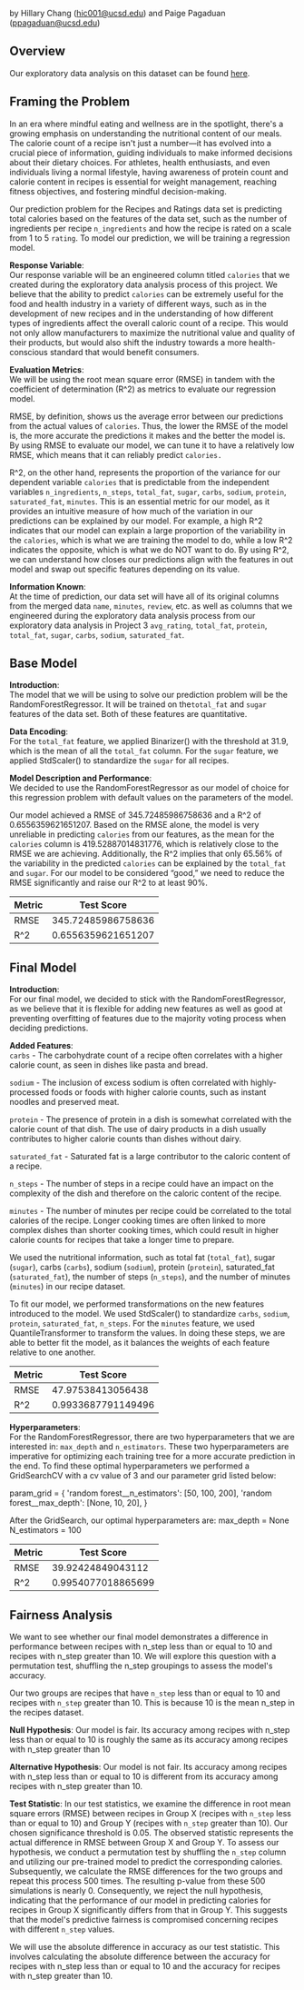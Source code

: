 by Hillary Chang (hic001@ucsd.edu) and Paige Pagaduan (ppagaduan@ucsd.edu)

## Overview
Our exploratory data analysis on this dataset can be found [here](https://hillarychang.github.io/Association-between-Protein-and-Calorie-Count/).

## Framing the Problem
In an era where mindful eating and wellness are in the spotlight, there's a growing emphasis on understanding the nutritional content of our meals. The calorie count of a recipe isn't just a number—it has evolved into a crucial piece of information, guiding individuals to make informed decisions about their dietary choices. For athletes, health enthusiasts, and even individuals living a normal lifestyle, having awareness of protein count and calorie content in recipes is essential for weight management, reaching fitness objectives, and fostering mindful decision-making. 

Our prediction problem for the Recipes and Ratings data set is predicting total calories based on the features of the data set, such as the number of ingredients per recipe ```n_ingredients``` and how the recipe is rated on a scale from 1 to 5 ```rating```. To model our prediction, we will be training a regression model. 

**Response Variable**:\
Our response variable will be an engineered column titled ```calories``` that we created during the exploratory data analysis process of this project. We believe that the ability to predict ```calories``` can be extremely useful for the food and health industry in a variety of different ways, such as in the development of new recipes and in the understanding of how different types of ingredients affect the overall caloric count of a recipe. This would not only allow manufacturers to maximize the nutritional value and quality of their products, but would also shift the industry towards a more health-conscious standard that would benefit consumers.

**Evaluation Metrics**:\
We will be using the root mean square error (RMSE) in tandem with the coefficient of determination (R^2) as metrics to evaluate our regression model. 

RMSE, by definition, shows us the average error between our predictions from the actual values of ```calories```. Thus, the lower the RMSE of the model is, the more accurate the predictions it makes and the better the model is. By using RMSE to evaluate our model, we can tune it to have a relatively low RMSE, which means that it can reliably predict `calories.`

R^2, on the other hand, represents the proportion of the variance for our dependent variable ```calories``` that is predictable from the independent variables ```n_ingredients```, ```n_steps```, ```total_fat```, ```sugar```, ```carbs```, ```sodium```, ```protein```, ```saturated_fat```, ```minutes```. This is an essential metric for our model, as it provides an intuitive measure of how much of the variation in our predictions can be explained by our model. For example, a high R^2 indicates that our model can explain a large proportion of the variability in the `calories`, which is what we are training the model to do, while a low R^2 indicates the opposite, which is what we do NOT want to do. By using R^2, we can understand how closes our predictions align with the features in out model and swap out specific features depending on its value. 

**Information Known**:\
At the time of prediction, our data set will have all of its original columns from the merged data ```name```, ```minutes```, ```review```, etc. as well as columns that we engineered during the exploratory data analysis process from our exploratory data analysis in Project 3 ```avg_rating```, ```total_fat```, ```protein```, ```total_fat```, ```sugar```, ```carbs```, ```sodium```, ```saturated_fat```. 


## Base Model
**Introduction**:\
The model that we will be using to solve our prediction problem will be the RandomForestRegressor. It will be trained on the`total_fat` and `sugar` features of the data set. Both of these features are quantitative.

**Data Encoding**:\
For the `total_fat` feature, we applied Binarizer() with the threshold at 31.9, which is the mean of all the `total_fat` column. For the `sugar` feature, we applied StdScaler() to standardize the `sugar` for all recipes. 

**Model Description and Performance**:\
We decided to use the RandomForestRegressor as our model of choice for this regression problem with default values on the parameters of the model.

Our model achieved a RMSE of 345.72485986758636 and a R^2 of 0.6556359621651207. Based on the RMSE alone, the model is very unreliable in predicting `calories` from our features, as the mean for the `calories` column is 419.52887014831776, which is relatively close to the RMSE we are achieving. Additionally, the R^2 implies that only 65.56% of the variability in the predicted `calories` can be explained by the `total_fat` and `sugar`. For our model to be considered “good,” we need to reduce the RMSE significantly and raise our R^2 to at least 90%.

| Metric            | Test Score                    |
| ------------------| ------------------------------|
| RMSE              | 345.72485986758636           |
| R^2               | 0.6556359621651207           |


## Final Model
**Introduction**:\
For our final model, we decided to stick with the RandomForestRegressor, as we believe that it is flexible for adding new features as well as good at preventing overfitting of features due to the majority voting process when deciding predictions.

**Added Features**:\
`carbs` - The carbohydrate count of a recipe often correlates with a higher calorie count, as seen in dishes like pasta and bread. 

`sodium` - The inclusion of excess sodium is often correlated with highly-processed foods or foods with higher calorie counts, such as instant noodles and preserved meat.

`protein` - The presence of protein in a dish is somewhat correlated with the calorie count of that dish. The use of dairy products in a dish usually contributes to higher calorie counts than dishes without dairy. 

`saturated_fat` - Saturated fat is a large contributor to the caloric content of a recipe. 

`n_steps` - The number of steps in a recipe could have an impact on the complexity of the dish and therefore on the caloric 
content of the recipe. 

`minutes` - The number of minutes per recipe could be correlated to the total calories of the recipe. Longer cooking times are often linked to more complex dishes than shorter cooking times, which could result in higher calorie counts for recipes that take a longer time to prepare.

We used the nutritional information, such as total fat (```total_fat```), sugar (```sugar```), carbs (```carbs```), sodium (```sodium```), protein (```protein```), saturated_fat (```saturated_fat```), the number of steps (```n_steps```), and the number of minutes (```minutes```) in our recipe dataset.

To fit our model, we performed transformations on the new features introduced to the model. We used StdScaler() to standardize `carbs`, `sodium`, `protein`, `saturated_fat`, `n_steps`. For the `minutes` feature, we used QuantileTransformer to transform the values. In doing these steps, we are able to better fit the model, as it balances the weights of each feature relative to one another.

| Metric            | Test Score                    |
| ------------------| ------------------------------|
| RMSE              | 47.97538413056438            |
| R^2               | 0.9933687791149496           |


**Hyperparameters**:\
For the RandomForestRegressor, there are two hyperparameters that we are interested in: `max_depth` and `n_estimators`. These two hyperparameters are imperative for optimizing each training tree for a more accurate prediction in the end. To find these optimal hyperparameters we performed a GridSearchCV with a cv value of 3 and our parameter grid listed below:

param_grid = {
    'random forest__n_estimators': [50, 100, 200],
    'random forest__max_depth': [None, 10, 20],
}

After the GridSearch, our optimal hyperparameters are:
max_depth = None
N_estimators = 100

| Metric            | Test Score                    |
| ------------------| ------------------------------|
| RMSE              | 39.92424849043112            |
| R^2               | 0.9954077018865699            |


## Fairness Analysis
We want to see whether our final model demonstrates a difference in performance between recipes with n_step less than or equal to 10 and recipes with n_step greater than 10. We will explore this question with a permutation test, shuffling the n_step groupings to assess the model's accuracy.

Our two groups are recipes that have `n_step` less than or equal to 10 and recipes with `n_step` greater than 10. This is because 10 is the mean n_step in the recipes dataset.

**Null Hypothesis**:
Our model is fair. Its accuracy among recipes with n_step less than or equal to 10 is roughly the same as its accuracy among recipes with n_step greater than 10

**Alternative Hypothesis**:
Our model is not fair. Its accuracy among recipes with n_step less than or equal to 10 is different from its accuracy among recipes with n_step greater than 10.

**Test Statistic**:
In our test statistics, we examine the difference in root mean square errors (RMSE) between recipes in Group X (recipes with `n_step` less than or equal to 10) and Group Y (recipes with `n_step` greater than 10). Our chosen significance threshold is 0.05. The observed statistic represents the actual difference in RMSE between Group X and Group Y. To assess our hypothesis, we conduct a permutation test by shuffling the `n_step` column and utilizing our pre-trained model to predict the corresponding calories. Subsequently, we calculate the RMSE differences for the two groups and repeat this process 500 times. The resulting p-value from these 500 simulations is nearly 0. Consequently, we reject the null hypothesis, indicating that the performance of our model in predicting calories for recipes in Group X significantly differs from that in Group Y. This suggests that the model's predictive fairness is compromised concerning recipes with different `n_step` values.




We will use the absolute difference in accuracy as our test statistic. This involves calculating the absolute difference between the accuracy for recipes with n_step less than or equal to 10 and the accuracy for recipes with n_step greater than 10.


